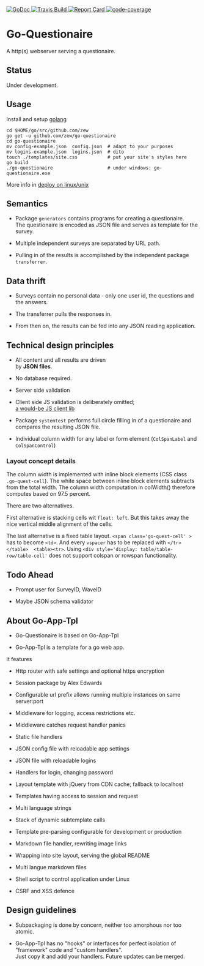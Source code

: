  
 
[ ![GoDoc](http://godoc.org/github.com/zew/go-questionaire?status.svg)          ](https://godoc.org/github.com/zew/go-questionaire) [ ![Travis Build](https://travis-ci.org/zew/go-questionaire.svg?branch=master)  ](https://travis-ci.org/zew/go-questionaire) [ ![Report Card](https://goreportcard.com/badge/github.com/zew/go-questionaire) ](https://goreportcard.com/report/github.com/zew/go-questionaire) [ ![code-coverage](http://gocover.io/_badge/github.com/zew/go-questionaire) ](http://gocover.io/github.com/zew/go-questionaire) 


# Go-Questionaire 

A http(s) webserver serving a questionaire.

## Status 

Under development.

## Usage

Install and setup [golang](https://golang.org/doc/install)

    cd $HOME/go/src/github.com/zew
    go get -u github.com/zew/go-questionaire
    cd go-questionaire
    mv config-example.json  config.json  # adapt to your purposes
    mv logins-example.json  logins.json  # dito
    touch ./templates/site.css           # put your site's styles here
    go build
    ./go-questionaire                    # under windows: go-questionaire.exe

More info in [deploy on linux/unix](./static/doc/linux-instructions.md)




## Semantics

* Package `generators` contains programs for creating a questionaire.  
The  questionaire is encoded as JSON file and serves as template for the survey.

* Multiple independent surveys are separated by URL path.

* Pulling in of the results is accomplished by the independent package `transferrer`. 

## Data thrift

* Surveys contain no personal data - only one user id, the questions and the answers.

* The transferrer pulls the responses in.

* From then on, the results can be fed into any JSON reading application.


## Technical design principles

* All content and all results are driven  
by __JSON files__.

* No database required.

* Server side validation

* Client side JS validation is deliberately omitted;  
   [a would-be JS client lib](http://www.javascript-coder.com/html-form/form-validation.phtml)


* Package `systemtest` performs full circle filling in of a questionaire and compares the 
resulting JSON file.

* Individual column width for any label or form element (`ColSpanLabel` and `ColSpanControl`)



### Layout concept details

The column width is implemented with inline block elements (CSS class `.go-quest-cell`). 
The white space between inline block elements subtracts from the total width.
The column width computation in colWidth() therefore computes based on 97.5 percent.

There are two alternatives.

First alternative is stacking cells wit `float: left`. But this takes away the nice vertical middle alignment of the cells.

The last alternative is a fixed table layout. `<span class='go-quest-cell' >` has to become `<td>`. And every `vspacer` has to be replaced with  `</tr></table>  <table><tr>`.
Using `<div style='display: table/table-row/table-cell'` does not support colspan or rowspan functionality. 


## Todo Ahead

* Prompt user for SurveyID, WaveID



* Maybe JSON schema validator




## About Go-App-Tpl

* Go-Questionaire is based on Go-App-Tpl

* Go-App-Tpl is a template for a go web app.  

It features

  * Http router with safe settings and optional https encryption

  * Session package by Alex Edwards

  * Configurable url prefix allows running multiple instances on same server:port

  * Middleware for logging, access restrictions etc.

  * Middleware catches request handler panics

  * Static file handlers
  
  * JSON config file with reloadable app settings 

  * JSON file with reloadable logins 
  
  * Handlers for login, changing password

  * Layout template with jQuery from CDN cache; fallback to localhost 

  * Templates having access to session and request

  * Multi language strings

  * Stack of dynamic subtemplate calls 
  
  * Template pre-parsing configurable for development or production

  * Markdown file handler, rewriting image links 
  
  * Wrapping into site layout, serving the global README

  * Multi langue markdown files
  
  * Shell script to control application under Linux

  * CSRF and XSS defence

  



## Design guidelines

* Subpackaging is done by concern, neither too amorphous nor too atomic. 

* Go-App-Tpl has no "hooks" or interfaces for perfect isolation of "framework" code
and "custom handlers".  
Just copy it and add your handlers. Future updates can be merged.

